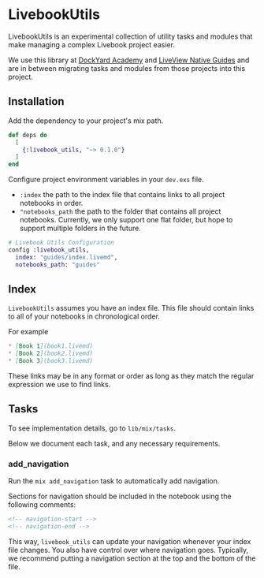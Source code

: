 # LivebookUtils

LivebookUtils is an experimental collection of utility tasks and modules that make managing a complex Livebook project easier.

We use this library at [DockYard Academy](https://github.com/DockYard-Academy/curriculum) and [LiveView Native Guides](https://github.com/BrooklinJazz/liveview_native_guides) and are in between migrating tasks and modules from those projects into this project.

## Installation

Add the dependency to your project's mix path.

```elixir
def deps do
  [
    {:livebook_utils, "~> 0.1.0"}
  ]
end
```

Configure project environment variables in your `dev.exs` file. 

* `:index` the path to the index file that contains links to all project notebooks in order.
* `"notebooks_path` the path to the folder that contains all project notebooks. Currently, we only support one flat folder, but hope to support multiple folders in the future.

```elixir
# Livebook Utils Configuration
config :livebook_utils,
  index: "guides/index.livemd",
  notebooks_path: "guides"
```

## Index

`LivebookUtils` assumes you have an index file. This file should contain links to all of your notebooks in chronological order.

For example

```md
* [Book 1](book1.livemd)
* [Book 2](book2.livemd)
* [Book 3](book3.livemd)
```

These links may be in any format or order as long as they match the regular expression we use to find links.

## Tasks

To see implementation details, go to `lib/mix/tasks`.

Below we document each task, and any necessary requirements.

### add_navigation

Run the `mix add_navigation` task to automatically add navigation.

Sections for navigation should be included in the notebook using the following comments:

```md
<!-- navigation-start -->
<!-- navigation-end -->
```

This way, `livebook_utils` can update your navigation whenever your index file changes. You also have control over where navigation goes.
Typically, we recommend putting a navigation section at the top and the bottom of the file.